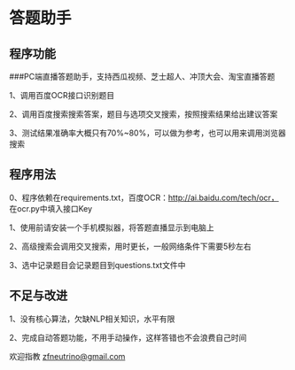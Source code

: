 # 答题助手
## 程序功能
###PC端直播答题助手，支持西瓜视频、芝士超人、冲顶大会、淘宝直播答题  

1、调用百度OCR接口识别题目

2、调用百度搜索搜索答案，题目与选项交叉搜索，按照搜索结果给出建议答案

3、测试结果准确率大概只有70%~80%，可以做为参考，也可以用来调用浏览器搜索

## 程序用法
0、程序依赖在requirements.txt，百度OCR：http://ai.baidu.com/tech/ocr， 在ocr.py中填入接口Key

1、使用前请安装一个手机模拟器，将答题直播显示到电脑上

2、高级搜索会调用交叉搜索，用时更长，一般网络条件下需要5秒左右

3、选中记录题目会记录题目到questions.txt文件中

## 不足与改进
1、没有核心算法，欠缺NLP相关知识，水平有限

2、完成自动答题功能，不用手动操作，这样答错也不会浪费自己时间


欢迎指教 zfneutrino@gmail.com
